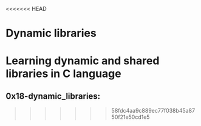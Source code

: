 <<<<<<< HEAD
# Dynamic libraries
Learning dynamic and shared libraries in C language
=======
## 0x18-dynamic_libraries:
>>>>>>> 58fdc4aa9c889ec77f038b45a8750f21e50cd1e5
